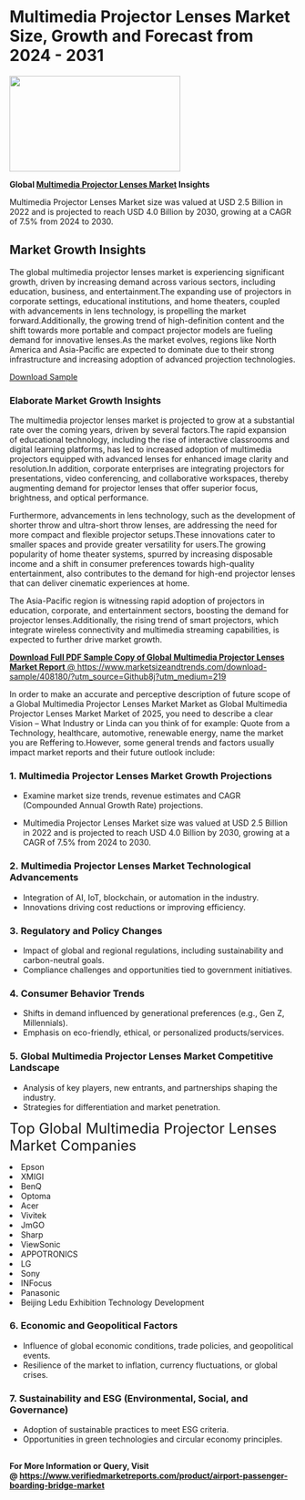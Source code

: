 <H1>Multimedia Projector Lenses Market Size, Growth and Forecast from 2024 - 2031</H1><img class="aligncenter size-medium wp-image-584254" src="https://thirdeyenews.in/wp-content/uploads/2024/09/Global-Market-Research-300x168.jpeg" alt="" width="300" height="168" /><p><strong>Global&nbsp;<a href="https://www.marketsizeandtrends.com/download-sample/408180/?utm_source=Github8j?utm_medium=219">Multimedia Projector Lenses Market</a> Insights</strong></p><p>Multimedia Projector Lenses Market size was valued at USD 2.5 Billion in 2022 and is projected to reach USD 4.0 Billion by 2030, growing at a CAGR of 7.5% from 2024 to 2030.</p><p><h2>Market Growth Insights</h2> <p>The global multimedia projector lenses market is experiencing significant growth, driven by increasing demand across various sectors, including education, business, and entertainment.The expanding use of projectors in corporate settings, educational institutions, and home theaters, coupled with advancements in lens technology, is propelling the market forward.Additionally, the growing trend of high-definition content and the shift towards more portable and compact projector models are fueling demand for innovative lenses.As the market evolves, regions like North America and Asia-Pacific are expected to dominate due to their strong infrastructure and increasing adoption of advanced projection technologies.</p> <p><a href="#">Download Sample</a></p> <h3>Elaborate Market Growth Insights</h3> <p>The multimedia projector lenses market is projected to grow at a substantial rate over the coming years, driven by several factors.The rapid expansion of educational technology, including the rise of interactive classrooms and digital learning platforms, has led to increased adoption of multimedia projectors equipped with advanced lenses for enhanced image clarity and resolution.In addition, corporate enterprises are integrating projectors for presentations, video conferencing, and collaborative workspaces, thereby augmenting demand for projector lenses that offer superior focus, brightness, and optical performance.</p> <p>Furthermore, advancements in lens technology, such as the development of shorter throw and ultra-short throw lenses, are addressing the need for more compact and flexible projector setups.These innovations cater to smaller spaces and provide greater versatility for users.The growing popularity of home theater systems, spurred by increasing disposable income and a shift in consumer preferences towards high-quality entertainment, also contributes to the demand for high-end projector lenses that can deliver cinematic experiences at home.</p> <p>The Asia-Pacific region is witnessing rapid adoption of projectors in education, corporate, and entertainment sectors, boosting the demand for projector lenses.Additionally, the rising trend of smart projectors, which integrate wireless connectivity and multimedia streaming capabilities, is expected to further drive market growth.</p> <p><a href="#"></p><p><span class=""><strong>Download Full PDF Sample Copy of Global Multimedia Projector Lenses Market Report</strong> @ <a href="https://www.marketsizeandtrends.com/download-sample/408180/?utm_source=Github8j?utm_medium=219" target="_blank">https://www.marketsizeandtrends.com/download-sample/408180/?utm_source=Github8j?utm_medium=219</a></span></p><p>In order to make an accurate and perceptive description of future scope of a Global&nbsp;Multimedia Projector Lenses Market Market as Global&nbsp;Multimedia Projector Lenses Market Market of 2025, you need to describe a clear Vision &ndash; What Industry or Linda can you think of for example: Quote from a Technology, healthcare, automotive, renewable energy, name the market you are Reffering to.However, some general trends and factors usually impact market reports and their future outlook include:</p><h3>1.&nbsp;<strong>Multimedia Projector Lenses Market Growth Projections</strong></h3><ul><li>Examine market size trends, revenue estimates and CAGR (Compounded Annual Growth Rate) projections.</li><li><p>Multimedia Projector Lenses Market size was valued at USD 2.5 Billion in 2022 and is projected to reach USD 4.0 Billion by 2030, growing at a CAGR of 7.5% from 2024 to 2030.</p></li></ul><h3>2.&nbsp;<strong>Multimedia Projector Lenses Market Technological Advancements</strong></h3><ul><li>Integration of AI, IoT, blockchain, or automation in the industry.</li><li>Innovations driving cost reductions or improving efficiency.</li></ul><h3>3.&nbsp;<strong>Regulatory and Policy Changes</strong></h3><ul><li>Impact of global and regional regulations, including sustainability and carbon-neutral goals.</li><li>Compliance challenges and opportunities tied to government initiatives.</li></ul><h3>4.&nbsp;<strong>Consumer Behavior Trends</strong></h3><ul><li>Shifts in demand influenced by generational preferences (e.g., Gen Z, Millennials).</li><li>Emphasis on eco-friendly, ethical, or personalized products/services.</li></ul><h3>5.&nbsp;<strong>Global Multimedia Projector Lenses Market Competitive Landscape</strong></h3><ul><li>Analysis of key players, new entrants, and partnerships shaping the industry.</li><li>Strategies for differentiation and market penetration.</li></ul><p data-pm-slice="1 1 []"><span style="color: inherit; font-family: inherit; font-size: 25px;">Top Global Multimedia Projector Lenses Market Companies</span></p><div class="" data-test-id=""><p><li>Epson</li><li> XMIGI</li><li> BenQ</li><li> Optoma</li><li> Acer</li><li> Vivitek</li><li> JmGO</li><li> Sharp</li><li> ViewSonic</li><li> APPOTRONICS</li><li> LG</li><li> Sony</li><li> INFocus</li><li> Panasonic</li><li> Beijing Ledu Exhibition Technology Development</li></p></div><h3>6.&nbsp;<strong>Economic and Geopolitical Factors</strong></h3><ul><li>Influence of global economic conditions, trade policies, and geopolitical events.</li><li>Resilience of the market to inflation, currency fluctuations, or global crises.</li></ul><h3>7.&nbsp;<strong>Sustainability and ESG (Environmental, Social, and Governance)</strong></h3><ul><li>Adoption of sustainable practices to meet ESG criteria.</li><li>Opportunities in green technologies and circular economy principles.</li></ul><h2><strong style="font-size: 14px;">For More Information or Query, Visit @&nbsp;</strong><a style="background-color: #ffffff; font-size: 14px;" href="https://www.marketsizeandtrends.com/report/multimedia-projector-lenses-market/" target="_blank">https://www.verifiedmarketreports.com/product/airport-passenger-boarding-bridge-market</a></h2>